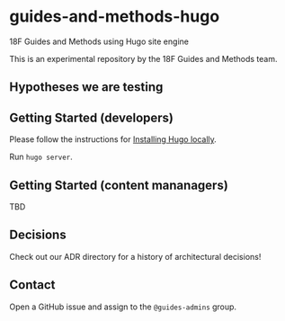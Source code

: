 # guides-and-methods-hugo
18F Guides and Methods using Hugo site engine

This is an experimental repository by the 18F Guides and Methods team.

## Hypotheses we are testing

## Getting Started (developers)

Please follow the instructions for [Installing Hugo locally](https://gohugo.io/getting-started/usage/).

Run `hugo server`.

## Getting Started (content mananagers)

TBD

## Decisions

Check out our ADR directory for a history of architectural decisions!

## Contact
Open a GitHub issue and assign to the `@guides-admins` group.
